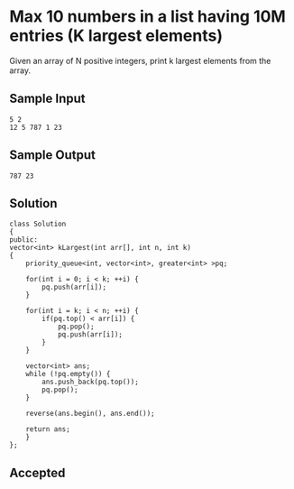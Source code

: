 
# Max 10 numbers in a list having 10M entries (K largest elements)

Given an array of N positive integers, print k largest elements from the array.
## Sample Input
	5 2
	12 5 787 1 23

## Sample Output
	787 23

    

## Solution
    class Solution
	{
    public:
    vector<int> kLargest(int arr[], int n, int k)
    {
        priority_queue<int, vector<int>, greater<int> >pq;

        for(int i = 0; i < k; ++i) {
            pq.push(arr[i]);
        }

        for(int i = k; i < n; ++i) {
            if(pq.top() < arr[i]) {
                pq.pop();
                pq.push(arr[i]);
            }
        }

        vector<int> ans;
        while (!pq.empty()) {
            ans.push_back(pq.top());
            pq.pop();
        }

        reverse(ans.begin(), ans.end());

        return ans;
    	}
	};


 

 




## Accepted
